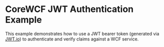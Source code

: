 # CoreWCF JWT Authentication Example

This example demonstrates how to use a JWT bearer token (generated via [JWT.io](https://jwt.io)) to authenticate and verify claims against a WCF service. 